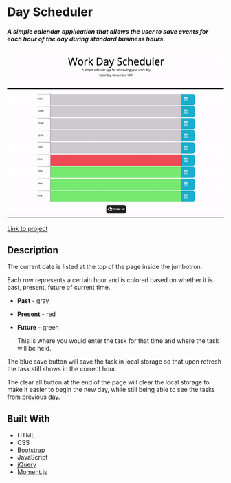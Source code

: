 # Day Scheduler

##### A simple calendar application that allows the user to save events for each hour of the day during standard business hours.

![Day Scheduler gif](images/dayPlanner.gif)

[Link to project](https://taylormbruno.github.io/hwUnit05)

## Description
The current date is listed at the top of the page inside the jumbotron.

Each row represents a certain hour and is colored based on whether it is past, present, future of current time.
* **Past** - gray
* **Present** - red
* **Future** - green

    This is where you would enter the task for that time and where the task will be held.

The blue save button will save the task in local storage so that upon refresh the task still shows in the correct hour.

The clear all button at the end of the page will clear the local storage to make it easier to begin the new day, while still being able to see the tasks from previous day.


## Built With
* HTML
* CSS
* [Bootstrap](https://getbootstrap.com/)
* JavaScript
* [jQuery](https://jquery.com/)
* [Moment.js](https://momentjs.com/)
